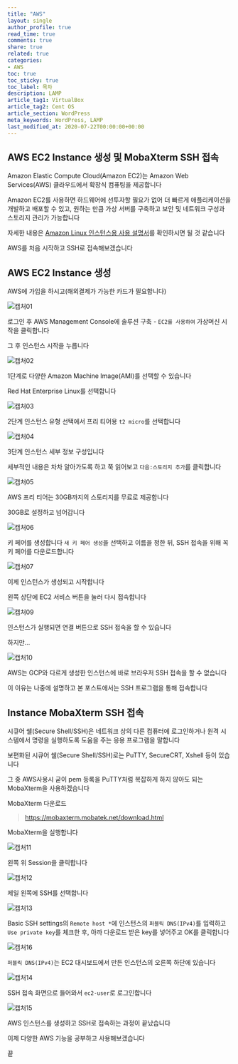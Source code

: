 ```yaml
---
title: "AWS"
layout: single
author_profile: true
read_time: true
comments: true
share: true
related: true
categories:
- AWS
toc: true
toc_sticky: true
toc_label: 목차
description: LAMP
article_tag1: VirtualBox
article_tag2: Cent OS
article_section: WordPress
meta_keywords: WordPress, LAMP
last_modified_at: 2020-07-22T00:00:00+00:00
---
```

## AWS EC2 Instance 생성 및 MobaXterm SSH 접속

Amazon Elastic Compute Cloud(Amazon EC2)는 Amazon Web Services(AWS) 클라우드에서 확장식 컴퓨팅을 제공합니다

Amazon EC2를 사용하면 하드웨어에 선투자할 필요가 없어 더 빠르게 애플리케이션을 개발하고 배포할 수 있고, 원하는 만큼 가상 서버를 구축하고 보안 및 네트워크 구성과 스토리지 관리가 가능합니다

자세한 내용은 [Amazon Linux 인스턴스용 사용 설명서](https://docs.aws.amazon.com/ko_kr/AWSEC2/latest/UserGuide/concepts.html)를 확인하시면 될 것 같습니다

AWS를 처음 시작하고 SSH로 접속해보겠습니다

## AWS EC2 Instance 생성

AWS에 가입을 하시고(해외결제가 가능한 카드가 필요합니다)

![캡처01](https://user-images.githubusercontent.com/51220344/88073015-addf5a00-cbb0-11ea-9748-bd818b8a3a89.PNG)

로그인 후 AWS Management Console에 솔루션 구축 - `EC2를 사용하여` 가상머신 시작을 클릭합니다

그 후 인스턴스 시작을 누릅니다

![캡처02](https://user-images.githubusercontent.com/51220344/88073160-d6ffea80-cbb0-11ea-88c2-8d283aba2fbe.PNG)

1단계로 다양한 Amazon Machine Image(AMI)를 선택할 수 있습니다

Red Hat Enterprise Linux를 선택합니다

![캡처03](https://user-images.githubusercontent.com/51220344/88073418-1d554980-cbb1-11ea-9741-2705b484144a.PNG)

2단계 인스턴스 유형 선택에서 프리 티어용 `t2 micro`를 선택합니다

![캡처04](https://user-images.githubusercontent.com/51220344/88073528-41b12600-cbb1-11ea-81b4-99a878cb60eb.PNG)

3단계 인스턴스 세부 정보 구성입니다

세부적인 내용은 차차 알아가도록 하고 쭉 읽어보고 `다음:스토리지 추가`를 클릭합니다

![캡처05](https://user-images.githubusercontent.com/51220344/88073749-8210a400-cbb1-11ea-85be-dbb36f8265a9.PNG)

AWS 프리 티어는 30GB까지의 스토리지를 무료로 제공합니다

30GB로 설정하고 넘어갑니다

![캡처06](https://user-images.githubusercontent.com/51220344/88073886-ac626180-cbb1-11ea-9320-97f4c2c3fa0c.PNG)

키 페어를 생성합니다 `새 키 페어 생성`을 선택하고 이름을 정한 뒤, SSH 접속을 위해 꼭 키 페어를 다운로드합니다

![캡처07](https://user-images.githubusercontent.com/51220344/88074146-ff3c1900-cbb1-11ea-8776-bea5fdbdfe52.PNG)

이제 인스턴스가 생성되고 시작합니다

왼쪽 상단에 EC2 서비스 버튼을 눌러 다시 접속합니다

![캡처09](https://user-images.githubusercontent.com/51220344/88074325-38748900-cbb2-11ea-8fad-5deb68755a5e.PNG)

인스턴스가 실행되면 연결 버튼으로 SSH 접속을 할 수 있습니다

하지만...

![캡처10](https://user-images.githubusercontent.com/51220344/88074399-57731b00-cbb2-11ea-936f-7a985dff2f94.PNG)

AWS는 GCP와 다르게 생성한 인스턴스에 바로 브라우저 SSH 접속을 할 수 없습니다

이 이유는 나중에 설명하고 본 포스트에서는 SSH 프로그램을 통해 접속합니다

## Instance MobaXterm SSH 접속

시큐어 쉘(Secure Shell/SSH)은 네트워크 상의 다른 컴퓨터에 로그인하거나 원격 시스템에서 명령을 실행하도록 도움을 주는 응용 프로그램을 말합니다

보편화된 시큐어 쉘(Secure Shell/SSH)로는 PuTTY, SecureCRT, Xshell 등이 있습니다

그 중 AWS사용시 굳이 pem 등록을 PuTTY처럼 복잡하게 하지 않아도 되는 MobaXterm을 사용하겠습니다

MobaXterm 다운로드

> <https://mobaxterm.mobatek.net/download.html>

MobaXterm을 실행합니다

![캡처11](https://user-images.githubusercontent.com/51220344/88074894-01eb3e00-cbb3-11ea-880c-12b7397b2b4f.PNG)

왼쪽 위 Session을 클릭합니다

![캡처12](https://user-images.githubusercontent.com/51220344/88074915-0a437900-cbb3-11ea-8082-c11fba5c9c50.PNG)

제일 왼쪽에 SSH를 선택합니다

![캡처13](https://user-images.githubusercontent.com/51220344/88075002-2810de00-cbb3-11ea-95db-281d46343214.PNG)

Basic SSH settings의 `Remote host *`에 인스턴스의 `퍼블릭 DNS(IPv4)`를 입력하고 `Use private key`를 체크한 후, 아까 다운로드 받은 key를 넣어주고 OK를 클릭합니다

![캡처16](https://user-images.githubusercontent.com/51220344/88075454-c56c1200-cbb3-11ea-8f64-05dec9cddb24.PNG)

`퍼블릭 DNS(IPv4)`는 EC2 대시보드에서 만든 인스턴스의 오른쪽 하단에 있습니다

![캡처14](https://user-images.githubusercontent.com/51220344/88016929-83b17c00-cb5f-11ea-9c0d-237e6d1cb498.PNG)

SSH 접속 화면으로 들어와서 `ec2-user`로 로그인합니다

![캡처15](https://user-images.githubusercontent.com/51220344/88016369-32ed5380-cb5e-11ea-8cde-82f79e8752a3.PNG)

AWS 인스턴스를 생성하고 SSH로 접속하는 과정이 끝났습니다

이제 다양한 AWS 기능을 공부하고 사용해보겠습니다

끝
